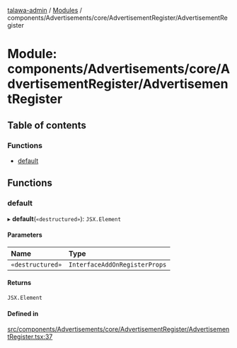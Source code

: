 [talawa-admin](../README.md) / [Modules](../modules.md) / components/Advertisements/core/AdvertisementRegister/AdvertisementRegister

# Module: components/Advertisements/core/AdvertisementRegister/AdvertisementRegister

## Table of contents

### Functions

- [default](components_Advertisements_core_AdvertisementRegister_AdvertisementRegister.md#default)

## Functions

### default

▸ **default**(`«destructured»`): `JSX.Element`

#### Parameters

| Name | Type |
| :------ | :------ |
| `«destructured»` | `InterfaceAddOnRegisterProps` |

#### Returns

`JSX.Element`

#### Defined in

[src/components/Advertisements/core/AdvertisementRegister/AdvertisementRegister.tsx:37](https://github.com/Anubhav-2003/talawa-admin/blob/971e20a/src/components/Advertisements/core/AdvertisementRegister/AdvertisementRegister.tsx#L37)

